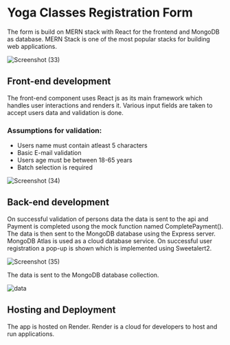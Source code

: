 # Yoga Classes Registration Form
The form is build on MERN stack with React for the frontend and MongoDB as database. MERN Stack is one of the most popular stacks for building web applications.

![Screenshot (33)](https://user-images.githubusercontent.com/66488392/207627407-23002b26-af9e-4aa2-bbca-953c349a9c75.png)

## Front-end development

The front-end component uses React js as its main framework which handles user interactions and renders it.
Various input fields are taken to accept users data and validation is done.
### Assumptions for validation:
- Users name must contain atleast 5 characters
- Basic E-mail validation
- Users age must be between 18-65 years
- Batch selection is required


![Screenshot (34)](https://user-images.githubusercontent.com/66488392/207628640-74058c73-b135-4912-abe5-de9a444fcd3b.png)

## Back-end development

On successful validation of persons data the data is sent to the api and Payment is completed usong the mock function named CompletePayment().
The data is then sent to the MongoDB database using the Express server. MongoDB Atlas is used as a cloud database service.
On successful user registration a pop-up is shown which is implemented using Sweetalert2.

![Screenshot (35)](https://user-images.githubusercontent.com/66488392/207630295-94871a38-34d9-4ae3-b096-8ac3dc9b0413.png)

The data is sent to the MongoDB database collection.

![data](https://user-images.githubusercontent.com/66488392/207631371-e386dda6-18d8-4bb7-a266-2c71e44a4f33.PNG)

## Hosting and Deployment
The app is hosted on Render. Render is a cloud for developers to host and run applications.
